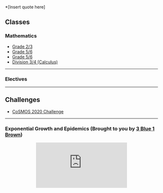 *[Insert quote here]

## Classes 

### Mathematics 
* [Grade 2/3](2020gr23.md)
* [Grade 5/6](2020gr4.md)
* [Grade 5/6](2020gr56.md)
* [Division 3/4 (Calculus)](2020Calculus.md)

---
### Electives 


---


## Challenges

* <a href="https://vincentchan02.wixsite.com/cosmospuzzle"> CoSMOS 2020 Challenge</a> 

---

### Exponential Growth and Epidemics (Brought to you by <a href="https://www.youtube.com/channel/UCYO_jab_esuFRV4b17AJtAw"> 3 Blue 1 Brown</a>)
<p align="center"> 
  <iframe src="https://www.youtube.com/embed/Kas0tIxDvrg" frameborder="0" allow="accelerometer; autoplay; encrypted-media; gyroscope; picture-in-picture" allowfullscreen class="vid"></iframe> </p>



